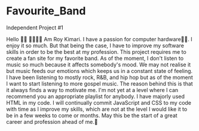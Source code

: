 # Favourite_Band
Independent Project #1

Hello 👋🏾 👋🏾👋🏾
Am Roy Kimari.
I have a passion for computer hardware💪🏿. I enjoy it so much. But that being the case, I have to improve my software skills in order to be the best at my profession. This project requires me to create a fan site for my favorite band. 
As of the moment, I don't listen to music so much because it affects somebody's mood. We may not realise it but music feeds our emotions which keeps us in a constant state of feeling. I have been listening to mostly rock, R&B, and hip hop but as of the moment I want to start listening to more gospel music. The reason behind this is that it always finds a way to motivate me. I'm not yet at a level where I can recommend you an appropriate playlist for anybody.
I have majorly used HTML in my code. I will continually commit JavaScript and CSS to my code with time as I improve my skills, which are not at the level I would like it to be in a few weeks to come or months.
May this be the start of a great career and profession ahead of me.💯

